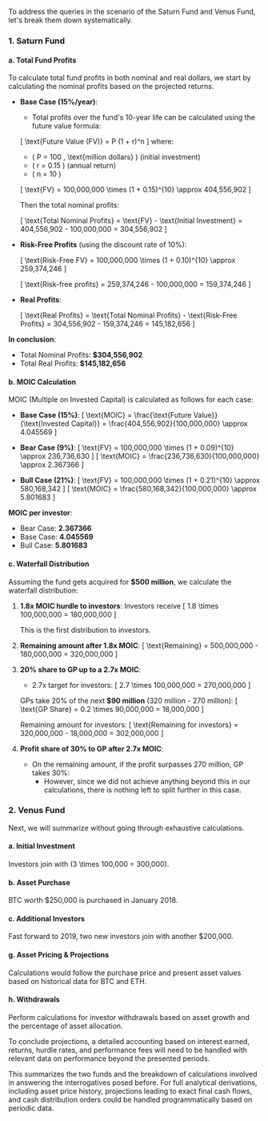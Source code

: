 To address the queries in the scenario of the Saturn Fund and Venus Fund, let's break them down systematically.

### 1. Saturn Fund

#### a. Total Fund Profits

To calculate total fund profits in both nominal and real dollars, we start by calculating the nominal profits based on the projected returns.

- **Base Case (15%/year)**:
  - Total profits over the fund's 10-year life can be calculated using the future value formula:
  
  \[
  \text{Future Value (FV)} = P (1 + r)^n
  \]
  where:
  - \( P = 100 \, \text{million dollars} \) (initial investment)
  - \( r = 0.15 \) (annual return)
  - \( n = 10 \)

  \[
  \text{FV} = 100,000,000 \times (1 + 0.15)^{10} \approx 404,556,902
  \]

  Then the total nominal profits:
  
  \[
  \text{Total Nominal Profits} = \text{FV} - \text{Initial Investment} = 404,556,902 - 100,000,000 = 304,556,902
  \]

- **Risk-Free Profits** (using the discount rate of 10%):
  
  \[
  \text{Risk-Free FV} = 100,000,000 \times (1 + 0.10)^{10} \approx 259,374,246
  \]

  \[
  \text{Risk-free profits} = 259,374,246 - 100,000,000 = 159,374,246
  \]

- **Real Profits**:
  
  \[
  \text{Real Profits} = \text{Total Nominal Profits} - \text{Risk-Free Profits} = 304,556,902 - 159,374,246 = 145,182,656
  \]

**In conclusion**:
- Total Nominal Profits: **$304,556,902**
- Total Real Profits: **$145,182,656**

#### b. MOIC Calculation

MOIC (Multiple on Invested Capital) is calculated as follows for each case:

- **Base Case (15%)**:
  \[
  \text{MOIC} = \frac{\text{Future Value}}{\text{Invested Capital}} = \frac{404,556,902}{100,000,000} \approx 4.045569
  \]

- **Bear Case (9%)**:
  \[
  \text{FV} = 100,000,000 \times (1 + 0.09)^{10} \approx 236,736,630
  \]
  \[
  \text{MOIC} = \frac{236,736,630}{100,000,000} \approx 2.367366
  \]

- **Bull Case (21%)**:
  \[
  \text{FV} = 100,000,000 \times (1 + 0.21)^{10} \approx 580,168,342
  \]
  \[
  \text{MOIC} = \frac{580,168,342}{100,000,000} \approx 5.801683
  \]

**MOIC per investor**:
- Bear Case: **2.367366**
- Base Case: **4.045569**
- Bull Case: **5.801683**

#### c. Waterfall Distribution

Assuming the fund gets acquired for **$500 million**, we calculate the waterfall distribution:

1. **1.8x MOIC hurdle to investors**: Investors receive 
   \[
   1.8 \times 100,000,000 = 180,000,000
   \]

   This is the first distribution to investors.

2. **Remaining amount after 1.8x MOIC**:
   \[
   \text{Remaining} = 500,000,000 - 180,000,000 = 320,000,000
   \]

3. **20% share to GP up to a 2.7x MOIC**:
   - 2.7x target for investors:
   \[
   2.7 \times 100,000,000 = 270,000,000
   \]

   GPs take 20% of the next **$90 million** (320 million - 270 million):
   \[
   \text{GP Share} = 0.2 \times 90,000,000 = 18,000,000
   \]

   Remaining amount for investors:
   \[
   \text{Remaining for investors} = 320,000,000 - 18,000,000 = 302,000,000
   \]

4. **Profit share of 30% to GP after 2.7x MOIC**: 
   - On the remaining amount, if the profit surpasses 270 million, GP takes 30%:
     - However, since we did not achieve anything beyond this in our calculations, there is nothing left to split further in this case.

### 2. Venus Fund

Next, we will summarize without going through exhaustive calculations.

#### a. Initial Investment

Investors join with \(3 \times 100,000 = 300,000\).

#### b. Asset Purchase
BTC worth $250,000 is purchased in January 2018.

#### c. Additional Investors
Fast forward to 2019, two new investors join with another $200,000.

#### g. Asset Pricing & Projections
Calculations would follow the purchase price and present asset values based on historical data for BTC and ETH.

#### h. Withdrawals
Perform calculations for investor withdrawals based on asset growth and the percentage of asset allocation.

To conclude projections, a detailed accounting based on interest earned, returns, hurdle rates, and performance fees will need to be handled with relevant data on performance beyond the presented periods.

This summarizes the two funds and the breakdown of calculations involved in answering the interrogatives posed before. For full analytical derivations, including asset price history, projections leading to exact final cash flows, and cash distribution orders could be handled programmatically based on periodic data.

